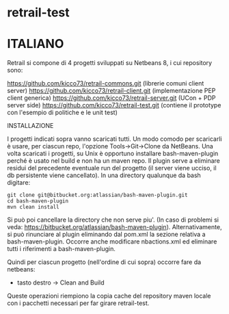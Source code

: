 # retrail-test
# ITALIANO 

Retrail si compone di 4 progetti sviluppati su Netbeans 8, i cui repository sono:

https://github.com/kicco73/retrail-commons.git (librerie comuni client server)
https://github.com/kicco73/retrail-client.git (implementazione PEP client generica)
https://github.com/kicco73/retrail-server.git (UCon + PDP server side)
https://github.com/kicco73/retrail-test.git  (contiene il prototype con l'esempio di politiche e le unit test)

INSTALLAZIONE

I progetti indicati sopra vanno scaricati tutti. 
Un modo comodo per scaricarli è usare, per ciascun repo, l'opzione Tools->Git->Clone da NetBeans.
Una volta scaricati i progetti, su Unix è opportuno installare bash-maven-plugin perché è usato nel build e non ha un 
maven repo. Il plugin serve a eliminare residui del precedente eventuale run del progetto (il server viene ucciso,
il db persistente viene cancellato).
In una directory qualunque da bash digitare:

    git clone git@bitbucket.org:atlassian/bash-maven-plugin.git
    cd bash-maven-plugin
    mvn clean install

Si può poi cancellare la directory che non serve piu'. (In caso di problemi si veda: https://bitbucket.org/atlassian/bash-maven-plugin).
Alternativamente, si può rinunciare al plugin eliminando dal pom.xml la sezione <plugin> relativa a bash-maven-plugin.
Occorre anche modificare nbactions.xml ed eliminare tutti i riferimenti a bash-maven-plugin.

Quindi per ciascun progetto (nell'ordine di cui sopra) occorre fare da netbeans:

- tasto destro -> Clean and Build

Queste operazioni riempiono la copia cache del repository maven locale con i pacchetti necessari per far girare retrail-test. 

